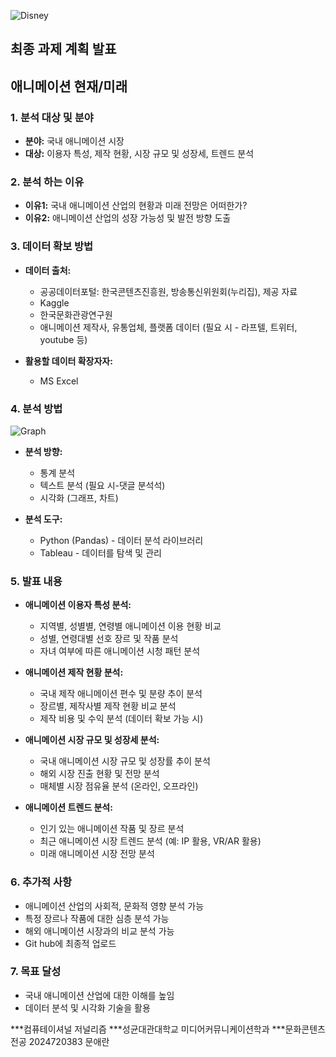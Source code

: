 ![Disney](https://github.com/s2irene/Skku_class/assets/88326175/3d7ced5a-cf73-44c2-af72-52f27f301bbd)

## 최종 과제 계획 발표
## 애니메이션 현재/미래

### 1. 분석 대상 및 분야

* **분야:** 국내 애니메이션 시장
* **대상:** 이용자 특성, 제작 현황, 시장 규모 및 성장세, 트렌드 분석


### 2. 분석 하는 이유

* **이유1:** 국내 애니메이션 산업의 현황과 미래 전망은 어떠한가?
* **이유2:** 애니메이션 산업의 성장 가능성 및 발전 방향 도출


### 3. 데이터 확보 방법

* **데이터 출처:**
    * 공공데이터포털: 한국콘텐츠진흥원, 방송통신위원회(누리집), 제공 자료
    * Kaggle
    * 한국문화관광연구원
    * 애니메이션 제작사, 유통업체, 플랫폼 데이터 (필요 시 - 라프텔, 트위터, youtube 등)
   
* **활용할 데이터 확장자자:**
    * MS Excel


### 4. 분석 방법

![Graph](https://github.com/s2irene/Skku_class/assets/88326175/c6853f72-c56f-4960-92ce-f5e9a0f5104e)

* **분석 방향:**
    * 통계 분석
    * 텍스트 분석 (필요 시-댓글 분석석)
    * 시각화 (그래프, 차트)
      
* **분석 도구:**
    * Python (Pandas) - 데이터 분석 라이브러리
    * Tableau - 데이터를 탐색 및 관리


### 5. 발표 내용

* **애니메이션 이용자 특성 분석:**
    * 지역별, 성별별, 연령별 애니메이션 이용 현황 비교
    * 성별, 연령대별 선호 장르 및 작품 분석
    * 자녀 여부에 따른 애니메이션 시청 패턴 분석
      
* **애니메이션 제작 현황 분석:**
    * 국내 제작 애니메이션 편수 및 분량 추이 분석
    * 장르별, 제작사별 제작 현황 비교 분석
    * 제작 비용 및 수익 분석 (데이터 확보 가능 시)
      
* **애니메이션 시장 규모 및 성장세 분석:**
    * 국내 애니메이션 시장 규모 및 성장률 추이 분석
    * 해외 시장 진출 현황 및 전망 분석
    * 매체별 시장 점유율 분석 (온라인, 오프라인)
      
* **애니메이션 트렌드 분석:**
    * 인기 있는 애니메이션 작품 및 장르 분석
    * 최근 애니메이션 시장 트렌드 분석 (예: IP 활용, VR/AR 활용)
    * 미래 애니메이션 시장 전망 분석


### 6. 추가적 사항

* 애니메이션 산업의 사회적, 문화적 영향 분석 가능
* 특정 장르나 작품에 대한 심층 분석 가능
* 해외 애니메이션 시장과의 비교 분석 가능
* Git hub에 최종적 업로드


### 7. 목표 달성

* 국내 애니메이션 산업에 대한 이해를 높임
* 데이터 분석 및 시각화 기술을 활용







***컴퓨테이셔널 저널리즘
***성균대관대학교 미디어커뮤니케이션학과
***문화콘텐츠전공 2024720383 문애란
